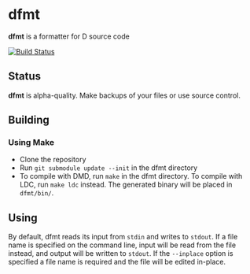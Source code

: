 # dfmt
**dfmt** is a formatter for D source code

[![Build Status](https://travis-ci.org/Hackerpilot/dfmt.svg)](https://travis-ci.org/Hackerpilot/dfmt)

## Status
**dfmt** is alpha-quality. Make backups of your files or use source control.


## Building
### Using Make
* Clone the repository
* Run ```git submodule update --init``` in the dfmt directory
* To compile with DMD, run ```make``` in the dfmt directory. To compile with
  LDC, run ```make ldc``` instead. The generated binary will be placed in ```dfmt/bin/```.


## Using
By default, dfmt reads its input from ```stdin``` and writes to ```stdout```.
If a file name is specified on the command line, input will be read from the
file instead, and output will be written to ```stdout```. If the ```--inplace```
option is specified a file name is required and the file will be edited
in-place.
